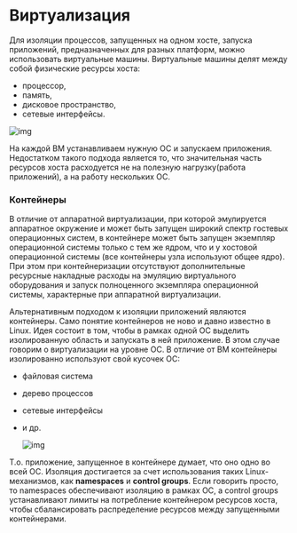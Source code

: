 # Виртуализация

Для изоляции процессов, запущенных на одном хосте, запуска приложений, предназначенных для разных платформ, можно использовать виртуальные машины. Виртуальные машины делят между собой физические ресурсы хоста:

- процессор,
- память,
- дисковое пространство,
- сетевые интерфейсы.


![img](https://habrastorage.org/webt/xi/an/fp/xianfp2j4ezvy4u-mg4yb3vf3ra.png)

На каждой ВМ устанавливаем нужную ОС и запускаем приложения. Недостатком такого подхода является то, что значительная часть ресурсов хоста расходуется не на полезную нагрузку(работа приложений), а на работу нескольких ОС.



### Контейнеры

В отличие от аппаратной виртуализации, при которой эмулируется аппаратное окружение и может быть запущен широкий спектр гостевых операционных систем, в контейнере может быть запущен экземпляр операционной системы только с тем же ядром, что и у хостовой операционной системы (все контейнеры узла используют общее ядро). При этом при контейнеризации отсутствуют дополнительные ресурсные накладные расходы на эмуляцию виртуального оборудования и запуск полноценного экземпляра операционной системы, характерные при аппаратной виртуализации.

Альтернативным подходом к изоляции приложений являются контейнеры. Само понятие контейнеров не ново и давно известно в Linux. Идея состоит в том, чтобы в рамках одной ОС выделить изолированную область и запускать в ней приложение. В этом случае говорим о виртуализации на уровне ОС. В отличие от ВМ контейнеры изолированно используют свой кусочек ОС:

- файловая система

- дерево процессов

- сетевые интерфейсы

- и др.

  ![img](https://habrastorage.org/webt/bd/oe/fu/bdoefumbrdxevhvhs65glqsvexq.png)

Т.о. приложение, запущенное в контейнере думает, что оно одно во всей ОС. Изоляция достигается за счет использования таких Linux-механизмов, как **namespaces** и **control groups**. Если говорить просто, то namespaces обеспечивают изоляцию в рамках ОС, а control groups устанавливают лимиты на потребление контейнером ресурсов хоста, чтобы сбалансировать распределение ресурсов между запущенными контейнерами.

